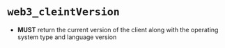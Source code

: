 # `web3_cleintVersion`

* **MUST**  return the current version of the client along with the operating system type and language version